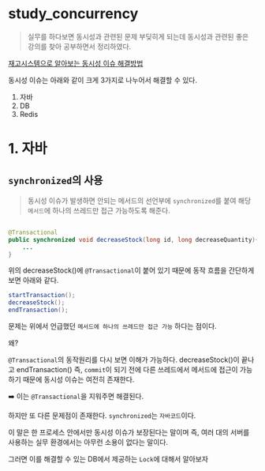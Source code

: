 # study_concurrency


> 실무를 하다보면 동시성과 관련된 문제 부딪히게 되는데 동시성과 관련된 좋은 강의를 찾아 공부하면서 정리하였다.
 
[재고시스템으로 알아보는 동시성 이슈 해결방법](https://www.inflearn.com/course/%EB%8F%99%EC%8B%9C%EC%84%B1%EC%9D%B4%EC%8A%88-%EC%9E%AC%EA%B3%A0%EC%8B%9C%EC%8A%A4%ED%85%9C/dashboard)

동시성 이슈는 아래와 같이 크게 3가지로 나누어서 해결할 수 있다.
1. 자바
2. DB
3. Redis

# 1. 자바
## `synchronized`의 사용
> 동시성 이슈가 발생하면 안되는 메서드의 선언부에 `synchronized`를 붙여 해당 `메서드`에 하나의 쓰레드만 접근 가능하도록 해준다.

```java

@Transactional
public synchronized void decreaseStock(long id, long decreaseQuantity){
	...
}
```
위의 decreaseStock()에 `@Transactional`이 붙어 있기 때문에 동작 흐름을 간단하게 보면 아래와 같다.
```java
startTransaction();
decreaseStock();
endTransaction();
```
문제는 위에서 언급했던 `메서드에 하나의 쓰레드만 접근 가능` 하다는 점이다.

왜?

`@Transactional`의 동작원리를 다시 보면 이해가 가능하다.
decreaseStock()이 끝나고 endTransaction() 즉, `commit`이 되기 전에 다른 쓰레드에서 메서드에 접근이 가능하기 때문에 동시성 이슈는 여전히 존재한다.

➡️ 이는 `@Transactional`을 지워주면 해결된다.

하지만 또 다른 문제점이 존재한다.
`synchronized`는 `자바코드`이다. 

이 말은 한 프로세스 안에서만 동시성 이슈가 보장된다는 말이며 즉, 여러 대의 서버를 사용하는 실무 환경에서는 아무런 소용이 없다는 말이다. 

그러면 이를 해결할 수 있는 DB에서 제공하는 `Lock`에 대해서 알아보자
